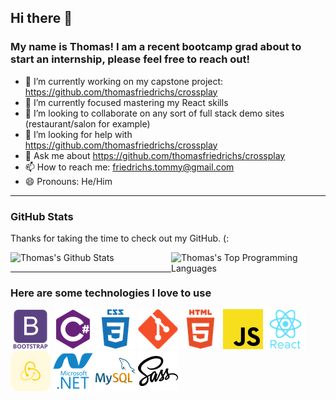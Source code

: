 ## Hi there 👋
### My name is Thomas! I am a recent bootcamp grad about to start an internship, please feel free to reach out!

  - 🔭 I’m currently working on my capstone project: https://github.com/thomasfriedrichs/crossplay 
  - 🌱 I’m currently focused mastering my React skills
  - 👯 I’m looking to collaborate on any sort of full stack demo sites (restaurant/salon for example)
  - 🤔 I’m looking for help with https://github.com/thomasfriedrichs/crossplay 
  - 💬 Ask me about https://github.com/thomasfriedrichs/crossplay 
  - 📫 How to reach me: friedrichs.tommy@gmail.com
  - 😄 Pronouns: He/Him
<hr/>

### GitHub Stats
<div>
  <p>Thanks for taking the time to check out my GitHub. (:</p>
</div>
  <div>
    <img alt="Thomas's Github Stats" src="https://github-readme-stats.vercel.app/api?username=thomasfriedrichs&show_icons=true&theme=radical&hide_border=true" style="display:inline-block" width="49%"/>
    <img alt="Thomas's Top Programming Languages" src="https://github-readme-stats.vercel.app/api/top-langs/?username=thomasfriedrichs&layout=compact&theme=radical&langs_count=10&hide_border=true&hide=smalltalk" style="display:inline-block; float:right" width="49%"/>
  </div>
<hr/>

### Here are some technologies I love to use

  ![Bootstrap Icon](./Assets/bootstrap.png) ![C Sharp Icon](./Assets/csharp.png) ![Css Icon](./Assets/css3.png) ![Git Icon](./Assets/git.png) ![Html Icon](./Assets/html5.png) ![Javascript Icon](./Assets/javascript.png) ![React Icon](./Assets/react.png) ![Redux Icon](./Assets/redux.png) ![Dot Net Icon](./Assets/microsoft-dotnet.png) ![My Sequel  Icon](./Assets/mysql.png) ![Sass Icon](./Assets/sass.png)

